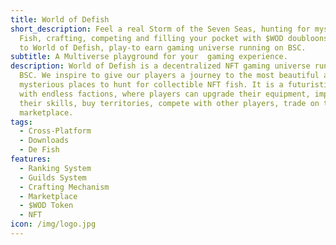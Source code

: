 ```yaml
---
title: World of Defish
short_description: Feel a real Storm of the Seven Seas, hunting for mystical NFT
  Fish, crafting, competing and filling your pocket with $WOD doubloons. Welcome
  to World of Defish, play-to earn gaming universe running on BSC.
subtitle: A Multiverse playground for your  gaming experience.
description: World of Defish is a decentralized NFT gaming universe running on
  BSC. We inspire to give our players a journey to the most beautiful and
  mysterious places to hunt for collectible NFT fish. It is a futuristic world
  with endless factions, where players can upgrade their equipment, improve
  their skills, buy territories, compete with other players, trade on the
  marketplace.
tags:
  - Cross-Platform
  - Downloads
  - De Fish
features:
  - Ranking System
  - Guilds System
  - Crafting Mechanism
  - Marketplace
  - $WOD Token
  - NFT
icon: /img/logo.jpg
---
```

